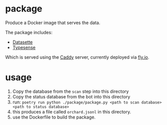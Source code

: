 # package

Produce a Docker image that serves the data.

The package includes:

 - [Datasette](https://datasette.io/)
 - [Typesense](https://typesense.org/)

Which is served using the [Caddy](https://caddyserver.com/) server, currently deployed via
[fly.io](https://fly.io).

# usage

 1. Copy the database from the `scan` step into this directory
 2. Copy the status database from the bot into this directory
 3. run: `poetry run python ./package/package.py <path to scan database> <path to status database>`
 4. this produces a file called `orchard.jsonl` in this directory.
 5. use the Dockerfile to build the package.